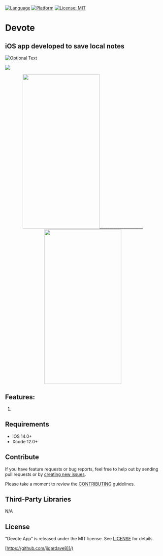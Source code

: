# 

[![Language](http://img.shields.io/badge/language-SwiftUI-orange?style=flat
)](https://developer.apple.com/swift)
[![Platform](https://img.shields.io/badge/platform-iOS%20%7C%20-blue)]()
[![License: MIT](https://img.shields.io/badge/License-MIT-yellow.svg)](https://opensource.org/licenses/MIT)

# <h1>Devote</h1> 

<h2>iOS app developed to save local notes </h2>

![Optional Text]()



<p align="center"> </P>
   <img src=”()”>


   <p align="center"> 
<img src="" width="250" height="500">______________________ <img src="" width="250" height="500"></P>



<h2>Features: </h2>

1. 


   
  </p>
 

  <div style="text-align: center">
  
  
  </div>
</p>

## Requirements

- iOS 14.0+
- Xcode 12.0+

## Contribute

If you have feature requests or bug reports, feel free to help out by sending pull requests or by [creating new issues](). 

Please take a moment to
review the [CONTRIBUTING](.github/CONTRIBUTING.md) guidelines.
    
## Third-Party Libraries

N/A


## License

"Devote App" is released under the MIT license. See [LICENSE](mit) for details.

[https://github.com/jigardave8](/)

[swift-image]:https://img.shields.io/badge/swift-5.0-orange.svg
[swift-url]: https://swift.org/
[license-image]: https://img.shields.io/badge/License-MIT-blue.svg
[license-url]: LICENSE
